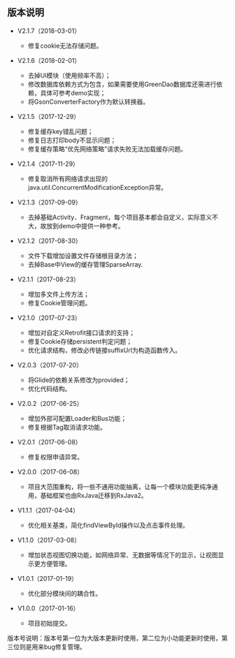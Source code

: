 ## 版本说明
- V2.1.7（2018-03-01）
    - 修复cookie无法存储问题。

- V2.1.6（2018-02-01）
    - 去掉UI模块（使用频率不高）；
    - 修改数据库依赖方式为包含，如果需要使用GreenDao数据库还需进行依赖，具体可参考demo实现；
    - 将GsonConverterFactory作为默认转换器。

- V2.1.5（2017-12-29）
    - 修复缓存key错乱问题；
    - 修复日志打印body不显示问题；
    - 修复缓存策略“优先网络策略”请求失败无法加载缓存问题。

- V2.1.4（2017-11-29）
    - 修复取消所有网络请求出现的java.util.ConcurrentModificationException异常。

- V2.1.3（2017-09-09）
    - 去掉基础Activity、Fragment，每个项目基本都会自定义，实际意义不大，故放到demo中提供一种参考。

- V2.1.2（2017-08-30）
    - 文件下载增加设置文件存储根目录方法；
    - 去掉Base中View的缓存管理SparseArray<View>.

- V2.1.1（2017-08-23）
    - 增加多文件上传方法；
    - 修复Cookie管理问题。

- V2.1.0（2017-07-23）
    - 增加对自定义Retrofit接口请求的支持；
    - 修复Cookie存储persistent判定问题；
    - 优化请求结构，修改必传链接suffixUrl为构造函数传入。

- V2.0.3（2017-07-20）
    - 将Glide的依赖关系修改为provided；
    - 优化代码结构。

- V2.0.2（2017-06-25）
	- 增加外部可配置Loader和Bus功能；
	- 修复根据Tag取消请求功能。

- V2.0.1（2017-06-08）
    - 修复权限申请异常。

- V2.0.0（2017-06-08）
	- 项目大范围重构，将一些不通用功能抽离，让每一个模块功能更纯净通用，基础框架也由RxJava迁移到RxJava2。

- V1.1.1（2017-04-04）
	- 优化相关基类，简化findViewById操作以及点击事件处理。

- V1.1.0（2017-03-08）
	- 增加状态视图切换功能，如网络异常、无数据等情况下的显示，让视图显示更方便管理。

- V1.0.1（2017-01-19）
	- 优化部分模块间的耦合性。

- V1.0.0（2017-01-16）
	- 项目初始提交。

版本号说明：版本号第一位为大版本更新时使用，第二位为小功能更新时使用，第三位则是用来bug修复管理。